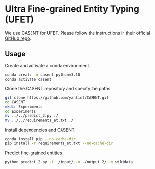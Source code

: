 # Ultra Fine-grained Entity Typing (UFET)
We use CASENT for UFET. Please follow the instructions in their official [GitHub repo](https://github.com/yanlinf/CASENT).

## Usage
Create and activate a conda environment.
```bash
conda create -n casent python=3.10
conda activate casent
```

Clone the CASENT repository and specify the paths.
```bash
git clone https://github.com/yanlinf/CASENT.git
cd CASENT
mkdir Experiments
cd Experiments
mv ../../predict_2.py ./
mv ../../requirements_et.txt ./
```

Install dependencies and CASENT.
```bash
conda install pip --no-cache-dir
pip install -r requirements_et.txt --no-cache-dir
```

Predict fine-grained entities.
```bash
python predict_2.py -i ./input/ -o ./output_2/ -m wikidata
```
